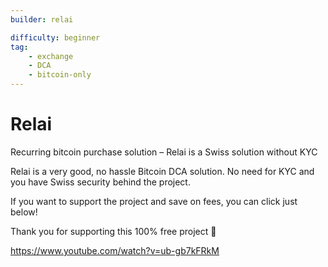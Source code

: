 ```yaml
---
builder: relai

difficulty: beginner 
tag: 
    - exchange
    - DCA
    - bitcoin-only
---
```



# Relai

Recurring bitcoin purchase solution – Relai is a Swiss solution without KYC

Relai is a very good, no hassle Bitcoin DCA solution. No need for KYC and you have Swiss security behind the project.

If you want to support the project and save on fees, you can click just below!


Thank you for supporting this 100% free project 🙂


https://www.youtube.com/watch?v=ub-gb7kFRkM